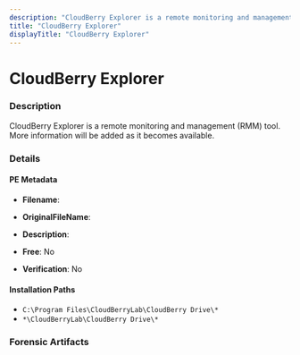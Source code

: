 ```yaml
---
description: "CloudBerry Explorer is a remote monitoring and management (RMM) tool. More information will be added as it becomes available."
title: "CloudBerry Explorer"
displayTitle: "CloudBerry Explorer"
---
```




# CloudBerry Explorer


### Description

CloudBerry Explorer is a remote monitoring and management (RMM) tool. More information will be added as it becomes available.




### Details


#### PE Metadata
- **Filename**: 
- **OriginalFileName**: 
- **Description**: 


- **Free**: No

- **Verification**: No




#### Installation Paths
- `C:\Program Files\CloudBerryLab\CloudBerry Drive\*`
- `*\CloudBerryLab\CloudBerry Drive\*`

### Forensic Artifacts









